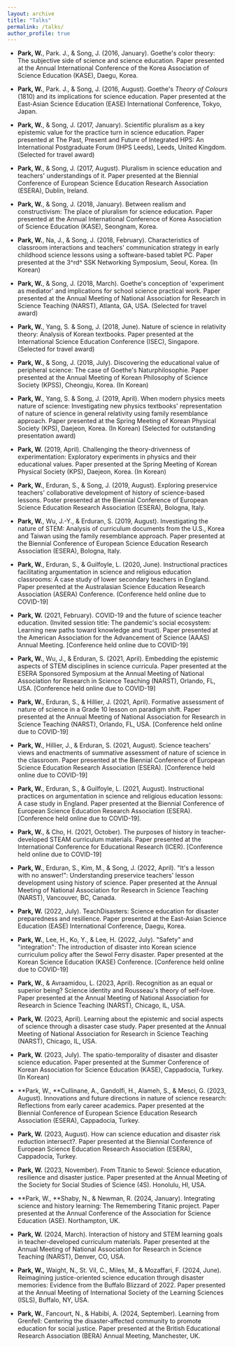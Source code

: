 ```yaml
---
layout: archive
title: "Talks"
permalink: /talks/
author_profile: true
---
```


- **Park, W.**, Park. J., & Song, J. (2016, January). Goethe's color theory: The subjective side of science and science education. Paper presented at the Annual International Conference of the Korea Association of Science Education (KASE), Daegu, Korea. 

- **Park, W.**, Park. J., & Song, J. (2016, August). Goethe's *Theory of Colours* (1810) and its implications for science education. Paper presented at the East-Asian Science Education (EASE) International Conference, Tokyo, Japan. 

- **Park, W.**, & Song, J. (2017, January). Scientific pluralism as a key epistemic value for the practice turn in science education. Paper presented at The Past, Present and Future of Integrated HPS: An International Postgraduate Forum (IHPS Leeds), Leeds, United Kingdom. (Selected for travel award)

- **Park, W.**, & Song, J. (2017, August). Pluralism in science education and teachers' understandings of it. Paper presented at the Biennial Conference of European Science Education Research Association (ESERA), Dublin, Ireland.

- **Park, W.**, & Song, J. (2018, January). Between realism and constructivism: The place of pluralism for science education. Paper presented at the Annual International Conference of Korea Association of Science Education (KASE), Seongnam, Korea.

- **Park, W.**, Na, J., & Song, J. (2018, February). Characteristics of classroom interactions and teachers' communication strategy in early childhood science lessons using a software-based tablet PC. Paper presented at the 3^rd^ SSK Networking Symposium, Seoul, Korea. (In Korean)

- **Park, W.**, & Song, J. (2018, March). Goethe's conception of 'experiment as mediator' and implications for school science practical work. Paper presented at the Annual Meeting of National Association for Research in Science Teaching (NARST), Atlanta, GA, USA. (Selected for travel award)

- **Park, W.**, Yang, S. & Song, J. (2018, June). Nature of science in relativity theory: Analysis of Korean textbooks. Paper presented at the International Science Education Conference (ISEC), Singapore.  (Selected for travel award)

- **Park, W.**, & Song, J. (2018, July). Discovering the educational value of peripheral science: The case of Goethe's Naturphilosophie. Paper presented at the Annual Meeting of Korean Philosophy of Science Society (KPSS), Cheongju, Korea. (In Korean)

- **Park, W.**, Yang, S. & Song, J. (2019, April). When modern physics meets nature of science: Investigating new physics textbooks' representation of nature of science in general relativity using family resemblance approach. Paper presented at the Spring Meeting of Korean Physical Society (KPS), Daejeon, Korea. (In Korean) (Selected for outstanding presentation award)

- **Park, W.** (2019, April). Challenging the theory-drivenness of experimentation: Exploratory experiments in physics and their educational values. Paper presented at the Spring Meeting of Korean Physical Society (KPS), Daejeon, Korea. (In Korean)

- **Park, W.**, Erduran, S., & Song, J. (2019, August). Exploring preservice teachers' collaborative development of history of science-based lessons. Poster presented at the Biennial Conference of European Science Education Research Association (ESERA), Bologna, Italy.

- **Park, W.**, Wu, J.-Y., & Erduran, S. (2019, August). Investigating the nature of STEM: Analysis of curriculum documents from the U.S., Korea and Taiwan using the family resemblance approach. Paper presented at the Biennial Conference of European Science Education Research Association (ESERA), Bologna, Italy.

- **Park, W.**, Erduran, S., & Guilfoyle, L. (2020, June). Instructional practices facilitating argumentation in science and religious education classrooms: A case study of lower secondary teachers in England. Paper presented at the Australasian Science Education Research Association (ASERA) Conference. (Conference held online due to COVID-19]

- **Park, W.** (2021, February). COVID-19 and the future of science teacher education. (Invited session title: The pandemic's social ecosystem: Learning new paths toward knowledge and trust). Paper presented at the American Association for the Advancement of Science (AAAS) Annual Meeting. [Conference held online due to COVID-19]

- **Park, W.**, Wu, J., & Erduran, S. (2021, April). Embedding the epistemic aspects of STEM disciplines in science curricula. Paper presented at the ESERA Sponsored Symposium at the Annual Meeting of National Association for Research in Science Teaching (NARST), Orlando, FL, USA. [Conference held online due to COVID-19]

- **Park, W.**, Erduran, S., & Hillier, J. (2021, April). Formative assessment of nature of science in a Grade 10 lesson on paradigm shift. Paper presented at the Annual Meeting of National Association for Research in Science Teaching (NARST), Orlando, FL, USA. [Conference held online due to COVID-19]

- **Park, W.**, Hillier, J., & Erduran, S. (2021, August). Science teachers' views and enactments of summative assessment of nature of science in the classroom. Paper presented at the Biennial Conference of European Science Education Research Association (ESERA). [Conference held online due to COVID-19]

- **Park, W.**, Erduran, S., & Guilfoyle, L. (2021, August). Instructional practices on argumentation in science and religious education lessons: A case study in England. Paper presented at the Biennial Conference of European Science Education Research Association (ESERA). [Conference held online due to COVID-19].

- **Park, W.**, & Cho, H. (2021, October). The purposes of history in teacher-developed STEAM curriculum materials. Paper presented at the International Conference for Educational Research (ICER). [Conference held online due to COVID-19]

- **Park, W.**, Erduran, S., Kim, M., & Song, J. (2022, April). "It's a lesson with no answer!": Understanding preservice teachers' lesson development using history of science. Paper presented at the Annual Meeting of National Association for Research in Science Teaching (NARST), Vancouver, BC, Canada.

- **Park, W.** (2022, July). TeachDisasters: Science education for disaster preparedness and resilience. Paper presented at the East-Asian Science Education (EASE) International Conference, Daegu, Korea.

- **Park, W.**, Lee, H., Ko, Y., & Lee, H. (2022, July). "Safety" and "integration": The introduction of disaster into Korean science curriculum policy after the Sewol Ferry disaster. Paper presented at the Korean Science Education (KASE) Conference. [Conference held online due to COVID-19]

- **Park, W.**, & Avraamidou, L. (2023, April). Recognition as an equal or superior being? Science identity and Rousseau's theory of self-love. Paper presented at the Annual Meeting of National Association for Research in Science Teaching (NARST), Chicago, IL, USA.

- **Park, W.** (2023, April). Learning about the epistemic and social aspects of science through a disaster case study. Paper presented at the Annual Meeting of National Association for Research in Science Teaching (NARST), Chicago, IL, USA.

- **Park, W.** (2023, July). The spatio-temporality of disaster and disaster science education. Paper presented at the Summer Conference of Korean Association for Science Education (KASE), Cappadocia, Turkey. (In Korean)

- **Park, W., **Cullinane, A., Gandolfi, H., Alameh, S., & Mesci, G. (2023, August). Innovations and future directions in nature of science research: Reflections from early career academics. Paper presented at the Biennial Conference of European Science Education Research Association (ESERA), Cappadocia, Turkey.

- **Park, W.** (2023, August). How can science education and disaster risk reduction intersect?. Paper presented at the Biennial Conference of European Science Education Research Association (ESERA), Cappadocia, Turkey.

- **Park, W.** (2023, November). From Titanic to Sewol: Science education, resilience and disaster justice. Paper presented at the Annual Meeting of the Society for Social Studies of Science (4S). Honolulu, HI, USA.

- **Park, W., **Shaby, N., & Newman, R. (2024, January). Integrating science and history learning: The Remembering Titanic project. Paper presented at the Annual Conference of the Association for Science Education (ASE). Northampton, UK.

- **Park, W.** (2024, March). Interaction of history and STEM learning goals in teacher-developed curriculum materials. Paper presented at the Annual Meeting of National Association for Research in Science Teaching (NARST), Denver, CO, USA.

- **Park, W.,** Waight, N., St. Vil, C., Miles, M., & Mozaffari, F. (2024, June). Reimagining justice-oriented science education through disaster memories: Evidence from the Buffalo Blizzard of 2022. Paper presented at the Annual Meeting of International Society of the Learning Sciences (ISLS), Buffalo, NY, USA.

- **Park, W.**, Fancourt, N., & Habibi, A. (2024, September). Learning from Grenfell: Centering the disaster-affected community to promote education for social justice. Paper presented at the British Educational Research Association (BERA) Annual Meeting, Manchester, UK.